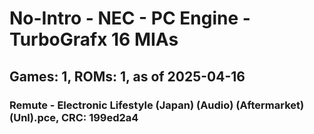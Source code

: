 # No-Intro - NEC - PC Engine - TurboGrafx 16 MIAs
## Games: 1, ROMs: 1, as of 2025-04-16

### Remute - Electronic Lifestyle (Japan) (Audio) (Aftermarket) (Unl).pce, CRC: 199ed2a4
